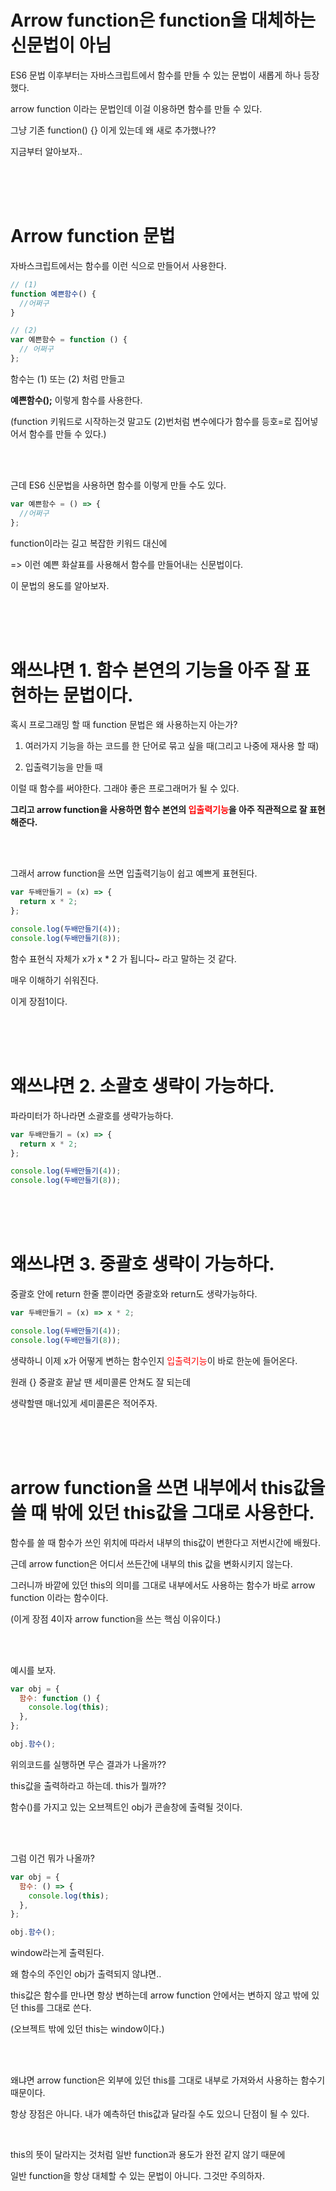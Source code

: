 # Arrow function은 function을 대체하는 신문법이 아님

ES6 문법 이후부터는 자바스크립트에서 함수를 만들 수 있는 문법이 새롭게 하나 등장했다.

arrow function 이라는 문법인데 이걸 이용하면 함수를 만들 수 있다.

그냥 기존 function() {} 이게 있는데 왜 새로 추가했나??

지금부터 알아보자..

<br>
<br>
<br>

# Arrow function 문법

자바스크립트에서는 함수를 이런 식으로 만들어서 사용한다.

```js
// (1)
function 예쁜함수() {
  //어쩌구
}

// (2)
var 예쁜함수 = function () {
  // 어쩌구
};
```

함수는 (1) 또는 (2) 처럼 만들고

**예쁜함수();** 이렇게 함수를 사용한다.

(function 키워드로 시작하는것 말고도 (2)번처럼 변수에다가 함수를 등호=로 집어넣어서 함수를 만들 수 있다.)

<br>
<br>

근데 ES6 신문법을 사용하면 함수를 이렇게 만들 수도 있다.

```js
var 예쁜함수 = () => {
  //어쩌구
};
```

function이라는 길고 복잡한 키워드 대신에

=> 이런 예쁜 화살표를 사용해서 함수를 만들어내는 신문법이다.

이 문법의 용도를 알아보자.

<br>
<br>
<br>

# 왜쓰냐면 1. 함수 본연의 기능을 아주 잘 표현하는 문법이다.

혹시 프로그래밍 할 때 function 문법은 왜 사용하는지 아는가?

1. 여러가지 기능을 하는 코드를 한 단어로 묶고 싶을 때(그리고 나중에 재사용 할 때)

2. 입출력기능을 만들 때

이럴 때 함수를 써야한다. 그래야 좋은 프로그래머가 될 수 있다.

**그리고 arrow function을 사용하면 함수 본연의 <span style=color:red>입출력기능</span>을 아주 직관적으로 잘 표현해준다.**

<br>
<br>

그래서 arrow function을 쓰면 입출력기능이 쉽고 예쁘게 표현된다.

```js
var 두배만들기 = (x) => {
  return x * 2;
};

console.log(두배만들기(4));
console.log(두배만들기(8));
```

함수 표현식 자체가 x가 x \* 2 가 됩니다~ 라고 말하는 것 같다.

매우 이해하기 쉬워진다.

이게 장점1이다.

<br>
<br>
<br>

# 왜쓰냐면 2. 소괄호 생략이 가능하다.

파라미터가 하나라면 소괄호를 생략가능하다.

```js
var 두배만들기 = (x) => {
  return x * 2;
};

console.log(두배만들기(4));
console.log(두배만들기(8));
```

<br>
<br>
<br>

# 왜쓰냐면 3. 중괄호 생략이 가능하다.

중괄호 안에 return 한줄 뿐이라면 중괄호와 return도 생략가능하다.

```js
var 두배만들기 = (x) => x * 2;

console.log(두배만들기(4));
console.log(두배만들기(8));
```

생략하니 이제 x가 어떻게 변하는 함수인지 <span style=color:red>입출력기능</span>이 바로 한눈에 들어온다.

원래 {} 중괄호 끝날 땐 세미콜론 안쳐도 잘 되는데

생략할땐 매너있게 세미콜론은 적어주자.

<br>
<br>
<br>

# arrow function을 쓰면 내부에서 this값을 쓸 때 밖에 있던 this값을 그대로 사용한다.

함수를 쓸 때 함수가 쓰인 위치에 따라서 내부의 this값이 변한다고 저번시간에 배웠다.

근데 arrow function은 어디서 쓰든간에 내부의 this 값을 변화시키지 않는다.

그러니까 바깥에 있던 this의 의미를 그대로 내부에서도 사용하는 함수가 바로 arrow function 이라는 함수이다.

(이게 장점 4이자 arrow function을 쓰는 핵심 이유이다.)

<br>
<br>

예시를 보자.

```js
var obj = {
  함수: function () {
    console.log(this);
  },
};

obj.함수();
```

위의코드를 실행하면 무슨 결과가 나올까??

this값을 출력하라고 하는데. this가 뭘까??

함수()를 가지고 있는 오브젝트인 obj가 콘솔창에 출력될 것이다.

<br>
<br>

그럼 이건 뭐가 나올까?

```js
var obj = {
  함수: () => {
    console.log(this);
  },
};

obj.함수();
```

window라는게 출력된다.

왜 함수의 주인인 obj가 출력되지 않냐면..

this값은 함수를 만나면 항상 변하는데 arrow function 안에서는 변하지 않고 밖에 있던 this를 그대로 쓴다.

(오브젝트 밖에 있던 this는 window이다.)

<br>
<br>

왜냐면 arrow function은 외부에 있던 this를 그대로 내부로 가져와서 사용하는 함수기 때문이다.

항상 장점은 아니다. 내가 예측하던 this값과 달라질 수도 있으니 단점이 될 수 있다.

<Br>

this의 뜻이 달라지는 것처럼 일반 function과 용도가 완전 같지 않기 때문에

일반 function을 항상 대체할 수 있는 문법이 아니다. 그것만 주의하자.
